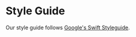 # Style Guide

Our style guide follows [Google's Swift Styleguide](https://google.github.io/swift/).
